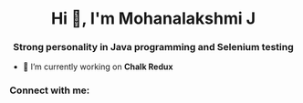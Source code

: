 <h1 align="center">Hi 👋, I'm Mohanalakshmi J</h1>
<h3 align="center">Strong personality in Java programming and Selenium testing</h3>

- 🔭 I’m currently working on **Chalk Redux**

<h3 align="left">Connect with me:</h3>
<p align="left">
</p>
